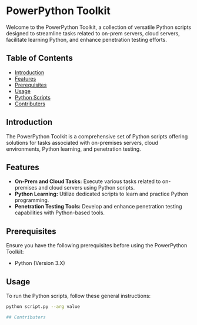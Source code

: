 # PowerPython Toolkit

Welcome to the PowerPython Toolkit, a collection of versatile Python scripts designed to streamline tasks related to on-prem servers, cloud servers, facilitate learning Python, and enhance penetration testing efforts.

## Table of Contents

- [Introduction](#introduction)
- [Features](#features)
- [Prerequisites](#prerequisites)
- [Usage](#usage)
- [Python Scripts](#python-scripts)
- [Contributers](#contributers)


## Introduction

The PowerPython Toolkit is a comprehensive set of Python scripts offering solutions for tasks associated with on-premises servers, cloud environments, Python learning, and penetration testing.

## Features

- **On-Prem and Cloud Tasks:** Execute various tasks related to on-premises and cloud servers using Python scripts.
- **Python Learning:** Utilize dedicated scripts to learn and practice Python programming.
- **Penetration Testing Tools:** Develop and enhance penetration testing capabilities with Python-based tools.

## Prerequisites

Ensure you have the following prerequisites before using the PowerPython Toolkit:

- Python (Version 3.X)

## Usage

To run the Python scripts, follow these general instructions:

```bash
python script.py --arg value

## Contributers
